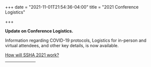 +++
date = "2021-11-01T21:54:36-04:00"
title = "2021 Conference Logistics"

+++

**Update on Conference Logistics.**  

Information regarding COVID-19 protocols, Logistics for in-person and virtual attendees, and other key details, is now available.  

<a href="https://ssha.org/news/" target="_blank">How will SSHA 2021 work?</a>
<hr width="100">